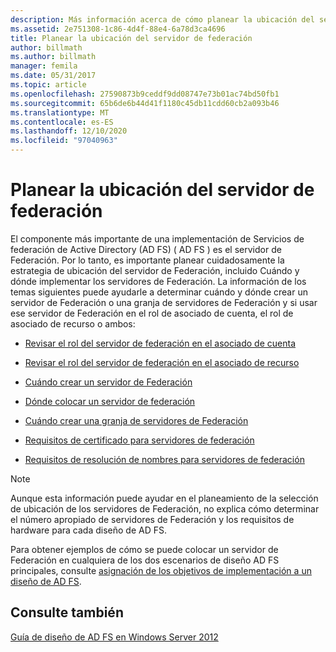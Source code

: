 ```yaml
---
description: Más información acerca de cómo planear la ubicación del servidor de Federación
ms.assetid: 2e751308-1c86-4d4f-88e4-6a78d3ca4696
title: Planear la ubicación del servidor de federación
author: billmath
ms.author: billmath
manager: femila
ms.date: 05/31/2017
ms.topic: article
ms.openlocfilehash: 27590873b9ceddf9dd08747e73b01ac74bd50fb1
ms.sourcegitcommit: 65b6de6b44d41f1180c45db11cdd60cb2a093b46
ms.translationtype: MT
ms.contentlocale: es-ES
ms.lasthandoff: 12/10/2020
ms.locfileid: "97040963"
---
```

# <a name="planning-federation-server-placement"></a>Planear la ubicación del servidor de federación

El componente más importante de una implementación de Servicios de federación de Active Directory (AD FS) \( AD FS \) es el servidor de Federación. Por lo tanto, es importante planear cuidadosamente la estrategia de ubicación del servidor de Federación, incluido Cuándo y dónde implementar los servidores de Federación. La información de los temas siguientes puede ayudarle a determinar cuándo y dónde crear un servidor de Federación o una granja de servidores de Federación y si usar ese servidor de Federación en el rol de asociado de cuenta, el rol de asociado de recurso o ambos:

-   [Revisar el rol del servidor de federación en el asociado de cuenta](Review-the-Role-of-the-Federation-Server-in-the-Account-Partner.md)

-   [Revisar el rol del servidor de federación en el asociado de recurso](Review-the-Role-of-the-Federation-Server-in-the-Resource-Partner.md)

-   [Cuándo crear un servidor de Federación](When-to-Create-a-Federation-Server.md)

-   [Dónde colocar un servidor de federación](Where-to-Place-a-Federation-Server.md)

-   [Cuándo crear una granja de servidores de Federación](When-to-Create-a-Federation-Server-Farm.md)

-   [Requisitos de certificado para servidores de federación](Certificate-Requirements-for-Federation-Servers.md)

-   [Requisitos de resolución de nombres para servidores de federación](Name-Resolution-Requirements-for-Federation-Servers.md)

> [!NOTE]
> Aunque esta información puede ayudar en el planeamiento de la selección de ubicación de los servidores de Federación, no explica cómo determinar el número apropiado de servidores de Federación y los requisitos de hardware para cada diseño de AD FS.

Para obtener ejemplos de cómo se puede colocar un servidor de Federación en cualquiera de los dos escenarios de diseño AD FS principales, consulte [asignación de los objetivos de implementación a un diseño de AD FS](Mapping-Your-Deployment-Goals-to-an-AD-FS-Design.md).

## <a name="see-also"></a>Consulte también
[Guía de diseño de AD FS en Windows Server 2012](AD-FS-Design-Guide-in-Windows-Server-2012.md)


